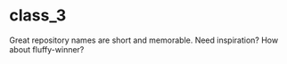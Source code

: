 # class_3
Great repository names are short and memorable. Need inspiration? How about fluffy-winner?
